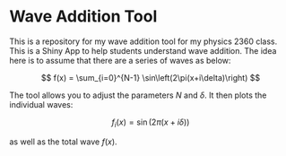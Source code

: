 # Wave Addition Tool

This is a repository for my wave addition tool for my physics 2360 class. This is a Shiny App to help students understand wave addition.  The idea here is to assume that there are a series of waves as below:

$$
f(x) = \sum_{i=0}^{N-1} \sin\left(2\pi(x+i\delta)\right)
$$

The tool allows you to adjust the parameters $N$ and $\delta$. It then plots the individual waves:

$$
f_i(x) = \sin\left(2\pi(x+i\delta)\right)
$$

as well as the total wave $f(x)$. 